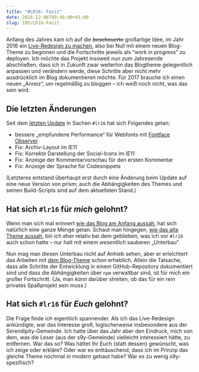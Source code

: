 ```yaml
---
title: "#LR16: Fazit"
date: 2016-12-06T09:46:00+01:00
slug: 105/LR16-Fazit
---
```


Anfang des Jahres kam ich auf die ~~bescheuerte~~ großartige Idee, im Jahr 2016 ein [Live-Redesign zu machen](/archiv/67/Ausblick-2016.html), also bei Null mit einem neuen Blog-Theme zu beginnen und die Fortschritte jeweils als “work in progress” zu deployen. Ich möchte das Projekt insoweit nun zum Jahresende abschließen, dass ich in Zukunft zwar weiterhin das Blogtheme gelegentlich anpassen und verändern werde, diese Schritte aber nicht mehr ausdrücklich im Blog dokumentieren möchte. Für 2017 brauche ich einen neuen „Anreiz“, um regelmäßig zu bloggen – ich weiß noch nicht, was das sein wird.

## Die letzten Änderungen

Seit dem [letzten Update](/archiv/102/LR16-Was-bisher-geschah.html) in Sachen `#lr16` hat sich Folgendes getan:

-   bessere „empfundene Performance“ für Webfonts mit [Fontface](/archiv/103/Webfonts-laden-mit-Font-Face-Observer.html) [Observer](/archiv/104/Cookies-setzen-und-auslesen-mit-JS-und-Smarty.html)
-   Fix: Archiv-Layout im IE11
-   Fix: Korrekte Darstellung der Social-Icons im IE11
-   Fix: Anzeige der Kommentarvorschau für den ersten Kommentar
-   Fix: Anzeige der Sprache für Codesnippets

(Letzteres entstand überhaupt erst durch eine Änderung beim Update auf eine neue Version von prism; auch die Abhängigkeiten des Themes und seinen Build-Scripts sind auf dem aktuellsten Stand.)

## Hat sich `#lr16` für _mich_ gelohnt?

Wenn man sich mal erinnert [wie das Blog am Anfang aussah](https://web.archive.org/web/20160121130847/), hat sich natürlich eine ganze Menge getan. Schaut man hingegen, [wie das alte Theme aussah](https://web.archive.org/web/20160114045354//), bin ich eher relativ bei dem geblieben, was ich vor `#lr16` auch schon hatte – nur halt mit einem _wesentlich_ sauberen „Unterbau“.

Nun mag man diesen Unterbau nicht auf Anhieb sehen, aber er erleichtert das Arbeiten mit [dem Blog-Theme](https://github.com/yellowled/blog-theme) schon erheblich. Allein die Tatsache, dass alle Schritte der Entwicklung in einem GitHub-Repository dokumentiert sind und dass die Abhängigkeiten über `npm` verwaltbar sind, ist für mich ein großer Fortschritt. (Ja, man _kann_ darüber streiten, ob das für ein rein privates Spaßprojekt sein muss.)

## Hat sich `#lr16` für _Euch_ gelohnt?

Die Frage finde ich eigentlich spannender. Als ich das Live-Redesign ankündigte, war das Interesse groß, logischerweise insbesondere aus der Serendipity-Gemeinde. Ich hatte über das Jahr aber den Eindruck, mich von dem, was die Leser (aus der s9y-Gemeinde) vielleicht interessiert hätte, zu entfernen. War das so? Was hättet Ihr Euch (statt dessen) gewünscht, was ich zeige oder erkläre? Oder war es enttäuschend, dass ich im Prinzip das gleiche Theme nochmal in modern gebaut habe? War es zu wenig s9y-spezifisch?
